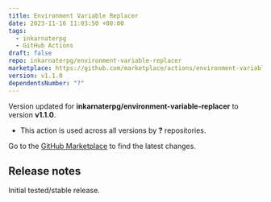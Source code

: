 ```yaml
---
title: Environment Variable Replacer
date: 2023-11-16 11:03:50 +00:00
tags:
  - inkarnaterpg
  - GitHub Actions
draft: false
repo: inkarnaterpg/environment-variable-replacer
marketplace: https://github.com/marketplace/actions/environment-variable-replacer
version: v1.1.0
dependentsNumber: "?"
---
```



Version updated for **inkarnaterpg/environment-variable-replacer** to version **v1.1.0**.
- This action is used across all versions by **?** repositories.

Go to the [GitHub Marketplace](https://github.com/marketplace/actions/environment-variable-replacer) to find the latest changes.

## Release notes

Initial tested/stable release.
